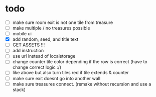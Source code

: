# todo
- [ ] make sure room exit is not one tile from treasure
- [ ] make multiple / no treasures possible
- [ ] mobile ui
- [x] add random, seed, and title text
- [ ] GET ASSETS !!!
- [ ] add instruction
- [ ] use url instead of localstorage
- [ ] change counter tile color depending if the row is correct (have to change correct logic :/)
- [ ] like above but also turn tiles red if tile extends & counter
- [ ] make sure exit doesnt go into another wall
- [ ] make sure treasures connect. (remake without recursion and use a stack)